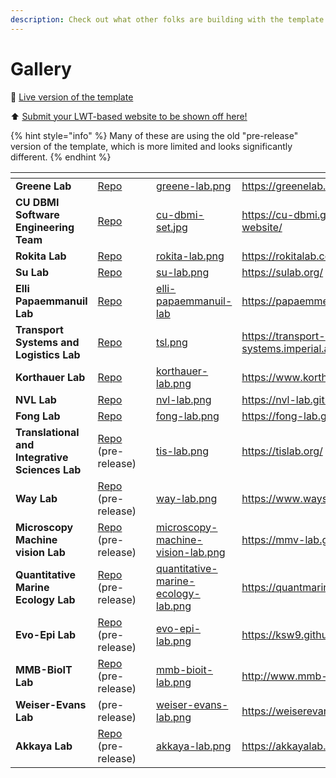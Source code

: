 ```yaml
---
description: Check out what other folks are building with the template!
---
```


# Gallery

👀 [Live version of the template](https://greenelab.github.io/lab-website-template/)

⬆️ [Submit your LWT-based website to be shown off here!](https://github.com/greenelab/lab-website-template/issues/97)

{% hint style="info" %}
Many of these are using the old "pre-release" version of the template, which is more limited and looks significantly different.
{% endhint %}

<table data-view="cards"><thead><tr><th></th><th></th><th></th><th data-hidden data-card-cover data-type="files"></th><th data-hidden data-card-target data-type="content-ref"></th></tr></thead><tbody><tr><td><strong>Greene Lab</strong></td><td><a href="https://github.com/greenelab/greenelab.com">Repo</a></td><td></td><td><a href="../.gitbook/assets/greene-lab.png">greene-lab.png</a></td><td><a href="https://greenelab.com/">https://greenelab.com/</a></td></tr><tr><td><strong>CU DBMI Software Engineering Team</strong></td><td><a href="https://github.com/CU-DBMI/set-website">Repo</a></td><td></td><td><a href="../.gitbook/assets/cu-dbmi-set.jpg">cu-dbmi-set.jpg</a></td><td><a href="https://cu-dbmi.github.io/set-website/">https://cu-dbmi.github.io/set-website/</a></td></tr><tr><td><strong>Rokita Lab</strong></td><td><a href="https://github.com/rokitalab/rokitalab.com">Repo</a></td><td></td><td><a href="../.gitbook/assets/rokita-lab.png">rokita-lab.png</a></td><td><a href="https://rokitalab.com/">https://rokitalab.com/</a></td></tr><tr><td><strong>Su Lab</strong></td><td><a href="https://github.com/SuLab/sulab.org">Repo</a></td><td></td><td><a href="../.gitbook/assets/su-lab.png">su-lab.png</a></td><td><a href="https://sulab.org/">https://sulab.org/</a></td></tr><tr><td><strong>Elli Papaemmanuil Lab</strong></td><td><a href="https://github.com/papaemmelab/papaemmelab">Repo</a></td><td></td><td><a href="../.gitbook/assets/elli-papaemmanuil-lab">elli-papaemmanuil-lab</a></td><td><a href="https://papaemmelab.org/">https://papaemmelab.org/</a></td></tr><tr><td><strong>Transport Systems and Logistics Lab</strong></td><td><a href="https://github.com/tsl-imperial/tsl-website2">Repo</a></td><td></td><td><a href="../.gitbook/assets/tsl.png">tsl.png</a></td><td><a href="https://transport-systems.imperial.ac.uk/">https://transport-systems.imperial.ac.uk/</a></td></tr><tr><td><strong>Korthauer Lab</strong></td><td><a href="https://github.com/korthauer-lab/korthauer-lab.github.io">Repo</a></td><td></td><td><a href="../.gitbook/assets/korthauer-lab.png">korthauer-lab.png</a></td><td><a href="https://www.korthauerlab.com/">https://www.korthauerlab.com/</a></td></tr><tr><td><strong>NVL Lab</strong></td><td><a href="https://github.com/NVL-Lab/NVL-Lab.github.io">Repo</a></td><td></td><td><a href="../.gitbook/assets/nvl-lab.png">nvl-lab.png</a></td><td><a href="https://nvl-lab.github.io/">https://nvl-lab.github.io/</a></td></tr><tr><td><strong>Fong Lab</strong></td><td><a href="https://github.com/fong-lab/fong-lab.github.io">Repo</a></td><td></td><td><a href="../.gitbook/assets/fong-lab.png">fong-lab.png</a></td><td><a href="https://fong-lab.github.io/">https://fong-lab.github.io/</a></td></tr><tr><td><strong>Translational and Integrative Sciences Lab</strong></td><td><a href="https://github.com/tis-lab/tislab.org">Repo</a> (pre-release)</td><td></td><td><a href="../.gitbook/assets/tis-lab.png">tis-lab.png</a></td><td><a href="https://tislab.org/">https://tislab.org/</a></td></tr><tr><td><strong>Way Lab</strong></td><td><a href="https://github.com/WayScience/waysciencelab.com">Repo</a> (pre-release)</td><td></td><td><a href="../.gitbook/assets/way-lab.png">way-lab.png</a></td><td><a href="https://www.waysciencelab.com/">https://www.waysciencelab.com/</a></td></tr><tr><td><strong>Microscopy Machine vision Lab</strong></td><td><a href="https://github.com/MMV-Lab/mmv-lab.github.io">Repo</a> (pre-release)</td><td></td><td><a href="../.gitbook/assets/microscopy-machine-vision-lab.png">microscopy-machine-vision-lab.png</a></td><td><a href="https://mmv-lab.github.io/">https://mmv-lab.github.io/</a></td></tr><tr><td><strong>Quantitative Marine Ecology Lab</strong></td><td><a href="https://github.com/QuantMarineEcoLab/quantmarineecolab.github.io">Repo</a> (pre-release)</td><td></td><td><a href="../.gitbook/assets/quantitative-marine-ecology-lab.png">quantitative-marine-ecology-lab.png</a></td><td><a href="https://quantmarineecolab.github.io/">https://quantmarineecolab.github.io/</a></td></tr><tr><td><strong>Evo-Epi Lab</strong></td><td><a href="https://github.com/ksw9/ksw9.github.io">Repo</a> (pre-release)</td><td></td><td><a href="../.gitbook/assets/evo-epi-lab.png">evo-epi-lab.png</a></td><td><a href="https://ksw9.github.io/">https://ksw9.github.io/</a></td></tr><tr><td><strong>MMB-BioIT Lab</strong></td><td><a href="https://github.com/MMB-UMCU/mmb-bioit">Repo</a> (pre-release)</td><td></td><td><a href="../.gitbook/assets/mmb-bioit-lab.png">mmb-bioit-lab.png</a></td><td><a href="http://www.mmb-bioit.nl/">http://www.mmb-bioit.nl/</a></td></tr><tr><td><strong>Weiser-Evans Lab</strong></td><td>(pre-release)</td><td></td><td><a href="../.gitbook/assets/weiser-evans-lab.png">weiser-evans-lab.png</a></td><td><a href="https://weiserevanslab.org/">https://weiserevanslab.org/</a></td></tr><tr><td><strong>Akkaya Lab</strong></td><td><a href="https://github.com/Harrisonthow/akkaya-lab">Repo</a> (pre-release)</td><td></td><td><a href="../.gitbook/assets/akkaya-lab.png">akkaya-lab.png</a></td><td><a href="https://akkayalab.org/">https://akkayalab.org/</a></td></tr></tbody></table>



<figure><img src="../.gitbook/assets/mascot.png" alt=""><figcaption></figcaption></figure>
